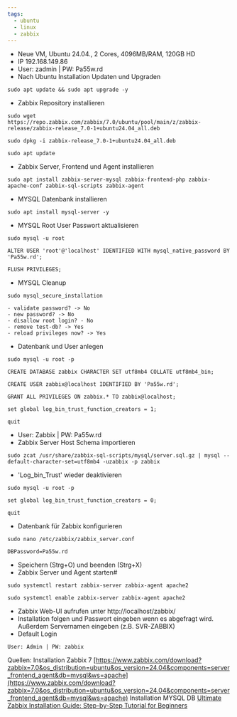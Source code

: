 ```yaml
---
tags:
  - ubuntu
  - linux
  - zabbix
---
```


- Neue VM, Ubuntu 24.04., 2 Cores, 4096MB/RAM, 120GB HD
- IP 192.168.149.86
- User: zadmin | PW: Pa55w.rd
- Nach Ubuntu Installation Updaten und Upgraden
```
sudo apt update && sudo apt upgrade -y
```
- Zabbix Repository installieren
```
sudo wget https://repo.zabbix.com/zabbix/7.0/ubuntu/pool/main/z/zabbix-release/zabbix-release_7.0-1+ubuntu24.04_all.deb
```
```
sudo dpkg -i zabbix-release_7.0-1+ubuntu24.04_all.deb
```
```
sudo apt update
```
- Zabbix Server, Frontend und Agent installieren
```
sudo apt install zabbix-server-mysql zabbix-frontend-php zabbix-apache-conf zabbix-sql-scripts zabbix-agent
```
- MYSQL Datenbank installieren
```
sudo apt install mysql-server -y
```
- MYSQL Root User Passwort aktualisieren
```
sudo mysql -u root
```
```
ALTER USER 'root'@'localhost' IDENTIFIED WITH mysql_native_password BY 'Pa55w.rd';
```
```
FLUSH PRIVILEGES;
```
- MYSQL Cleanup
```
sudo mysql_secure_installation
```
	- validate password? -> No
	- new password? -> No
	- disallow root login? - No
	- remove test-db? -> Yes
	- reload privileges now? -> Yes
- Datenbank und User anlegen
```
sudo mysql -u root -p
```
```
CREATE DATABASE zabbix CHARACTER SET utf8mb4 COLLATE utf8mb4_bin;
```
```
CREATE USER zabbix@localhost IDENTIFIED BY 'Pa55w.rd';
```
```
GRANT ALL PRIVILEGES ON zabbix.* TO zabbix@localhost;
```
```
set global log_bin_trust_function_creators = 1;
```
```
quit
```
- User: Zabbix | PW: Pa55w.rd
- Zabbix Server Host Schema importieren
```
sudo zcat /usr/share/zabbix-sql-scripts/mysql/server.sql.gz | mysql --default-character-set=utf8mb4 -uzabbix -p zabbix
```
- 'Log_bin_Trust' wieder deaktivieren
```
sudo mysql -u root -p
```
```
set global log_bin_trust_function_creators = 0;
```
```
quit
```
- Datenbank für Zabbix konfigurieren
```
sudo nano /etc/zabbix/zabbix_server.conf
```
```
DBPassword=Pa55w.rd
```
- Speichern (Strg+O) und beenden (Strg+X)
- Zabbix Server und Agent starten#
```
sudo systemctl restart zabbix-server zabbix-agent apache2
```
```
sudo systemctl enable zabbix-server zabbix-agent apache2
```
- Zabbix Web-UI aufrufen unter http://localhost/zabbix/
- Installation folgen und Passwort eingeben wenn es abgefragt wird. Außerdem Servernamen eingeben (z.B. SVR-ZABBIX)
- Default Login
```
User: Admin | PW: zabbix
```

Quellen: 
Installation Zabbix 7
[https://www.zabbix.com/download?zabbix=7.0&os_distribution=ubuntu&os_version=24.04&components=server_frontend_agent&db=mysql&ws=apache](https://www.zabbix.com/download?zabbix=7.0&os_distribution=ubuntu&os_version=24.04&components=server_frontend_agent&db=mysql&ws=apache)
Installation MYSQL DB
[Ultimate Zabbix Installation Guide: Step-by-Step Tutorial for Beginners](https://www.youtube.com/watch?v=g6RnhgmTbiY)

